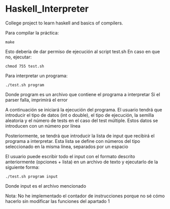 # Haskell_Interpreter
College project to learn haskell and basics of compilers.

Para compilar la práctica:

	make

Esto debería de dar permiso de ejecución al script test.sh
En caso en que no, ejecutar:

	chmod 755 test.sh


Para interpretar un programa:

	./test.sh program

Donde program es un archivo que contiene el programa a interpretar
Si el parser falla, imprimirá el error

A continuación se iniciará la ejecución del programa. El usuario tendrá que introducir el tipo de datos (int o double), el tipo de ejecución, la semilla aleatoria y el número de tests en el caso del test múltiple. Estos datos se introducen con un número por línea

Posteriormente, se tendrá que introducir la lista de input que recibirá el programa a interpretar. Esta lista se define con números del tipo seleccionado en la misma línea, separados por un espacio

El usuario puede escribir todo el input con el formato descrito anteriormente (opciones + lista) en un archivo de texto y ejecutarlo de la siguiente forma:

	./test.sh program input

Donde input es el archivo mencionado



Nota: No he implementado el contador de instrucciones porque no sé cómo hacerlo sin modificar las funciones del apartado 1
